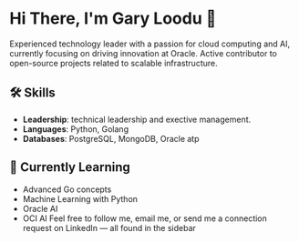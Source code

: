 # Hi There, I'm Gary Loodu 👋

Experienced technology leader with a passion for cloud computing and AI, currently focusing on driving innovation at Oracle. Active contributor to open-source projects related to scalable infrastructure.


## 🛠️ Skills
- **Leadership**: technical leadership and exective management. 
- **Languages**: Python, Golang
- **Databases**: PostgreSQL, MongoDB, Oracle atp

## 🌱 Currently Learning
- Advanced Go concepts
- Machine Learning with Python
- Oracle AI
- OCI AI 
Feel free to follow me, email me, or send me a connection request on LinkedIn — all found in the sidebar 
